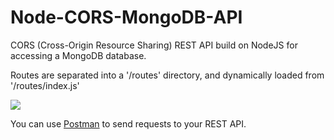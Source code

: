 # Node-CORS-MongoDB-API

CORS (Cross-Origin Resource Sharing) REST API build on NodeJS for accessing a MongoDB database.

Routes are separated into a '/routes' directory, and dynamically loaded from '/routes/index.js'

![](https://raw.githubusercontent.com/postmanlabs/postmanlabs.github.io/develop/global-artefacts/postman-logo%2Btext-320x132.png=320x132)

You can use [Postman](https://www.getpostman.com/) to send requests to your REST API.